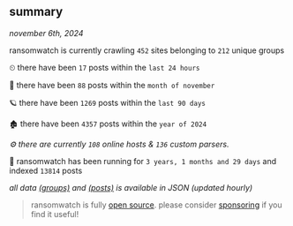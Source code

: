 
## summary
_november 6th, 2024_

ransomwatch is currently crawling `452` sites belonging to `212` unique groups

⏲ there have been `17` posts within the `last 24 hours`

🦈 there have been `88` posts within the `month of november`

🪐 there have been `1269` posts within the `last 90 days`

🏚 there have been `4357` posts within the `year of 2024`

_⚙️ there are currently `108` online hosts & `136` custom parsers._

🦕 ransomwatch has been running for `3 years, 1 months and 29 days` and indexed `13814` posts

_all data  [(groups)](http://ransomwhat.telemetry.ltd/groups) and [(posts)](http://ransomwhat.telemetry.ltd/posts) is available in JSON (updated hourly)_

> ransomwatch is fully [open source](https://github.com/joshhighet/ransomwatch#ransomwatch--). please consider [sponsoring](https://github.com/sponsors/joshhighet) if you find it useful!
